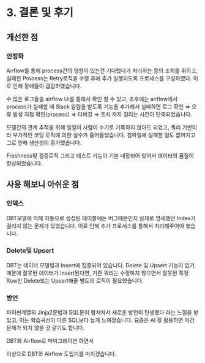 # 3. 결론 및 후기

## 개선한 점

### 안정화

Airflow를 통해 process간의 영향이 있는건 기다렸다가 처리하는 등의 조치를 취하고, 실패한 Process는 Retry로직을 수행 후에 추가 실행되도록 프로세스를 구성하였다. 이로 인해 장애율이 급감하였습니다.

수 많은 로그들을 airflow Ui를 통해서 확인 할 수 있고, 추후에는 airflow에서 process가 실패할 때 Slack 알람을 받도록 기능을 추가해서 실패하면 로그 확인 ⇒ 오류 발생 지점 확인(process)  ⇒ 디버깅 ⇒ 조치 까지 걸리는 시간이 단축되었습니다.

모델간의 관계 추적을 위해 일일이 사람이 수기로 기록하지 않아도 되었고, 쿼리 기반이라 부가적인 코딩 로직에 의한 실수가 줄어들었습니다. 컴파일에 실패할 일도 없어지고 그로 인해 생산성이 증가했습니다.

Freshness및 검증로직 그리고 테스트 기능이 기본 내장되어 있어서 데이터의 품질이 향상되었습니다.

## 사용 해보니 아쉬운 점

### 인덱스

DBT모델에 의해 자동으로 생성된 테이블에는 버그때문인지 실제로 명세했던 Index가 걸리지 않는 문제가 있었습니다. 이로 인해 추가 프로세스를 통해서 처리해주어야 했습니다.

### Delete및 Upsert

DBT는 데이터 모델링과 Insert에 집중되어 있습니다. Delete 및 Upsert 기능이 없기 때문에 잘못된 데이터가 Insert된다면, 기존 쿼리는 수정하지 않으면서 잘못된 특정 Row만 Delete또는 Upsert해줄 별도의 로직이 필요했습니다.

### 방언

파이썬계열의 Jinja2문법과 SQL문이 합쳐져서 새로운 방언이 탄생했다 라는 느낌을 받았고, 이는 학습곡선이 다른 SQL보다 높게 느껴졌습니다. 요즘은 AI 잘 활용하면 이건 문제가 되지 않을 것 같기도 합니다.



DBT와 Airflow로 마이그레이션 하면서&#x20;

이상으로 DBT와 Airflow 도입기를 마치겠습니다.
